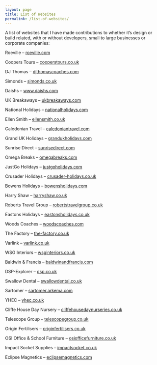 ```yaml
---
layout: page
title: List of Websites
permalink: /list-of-websites/
---
```


A list of websites that I have made contributions to whether it’s design or build related, with or without developers, small to large businesses or corporate companies:

Roeville – <a title="Roeville" href="https://www.roeville.com">roeville.com</a>

Coopers Tours – <a title="Coopers Tours" href="https://www.cooperstours.co.uk">cooperstours.co.uk</a>

DJ Thomas – <a title="DJ Thomas" href="https://www.djthomascoaches.com">djthomascoaches.com</a>

Simonds – <a title="Simonds" href="https://www.simonds.co.uk">simonds.co.uk</a>

Daishs – <a title="Daishs" href="https://www.daishs.com/">www.daishs.com</a>

UK Breakaways – <a title="UK Breakaways" href="https://www.ukbreakaways.com">ukbreakaways.com</a>

National Holidays – <a title="National Holidays" href="https://www.nationalholidays.com">nationalholidays.com</a>

Ellen Smith – <a title="Ellen Smith" href="https://www.ellensmith.co.uk">ellensmith.co.uk</a>

Caledonian Travel – <a title="Caledonian Travel" href="https://www.caledoniantravel.com">caledoniantravel.com</a>

Grand UK Holidays – <a title="Grand UK Holidays" href="https://www.grandukholidays.com">grandukholidays.com</a>

Sunrise Direct – <a title="Sunrise Direct" href="https://www.sunrisedirect.com">sunrisedirect.com</a>

Omega Breaks – <a title="Omega Breaks" href="https://omegabreaks.com">omegabreaks.com</a>

JustGo Holidays – <a title="JustGo Holidays" href="https://www.justgoholidays.com">justgoholidays.com</a>

Crusader Holidays – <a title="Crusader Holidays" href="https://www.crusader-holidays.co.uk">crusader-holidays.co.uk</a>

Bowens Holidays – <a title="Bowens Holidays" href="https://www.bowensholidays.com">bowensholidays.com</a>

Harry Shaw – <a title="Harry Shaw" href="https://www.harryshaw.co.uk">harryshaw.co.uk</a>

Roberts Travel Group – <a title="Roberts Travel Group" href="https://www.robertstravelgroup.co.uk">robertstravelgroup.co.uk</a>

Eastons Holidays – <a title="Eastons Holidays" href="https://www.eastonsholidays.co.uk">eastonsholidays.co.uk</a>

Woods Coaches – <a title="Woods Coaches" href="https://www.woodscoaches.com">woodscoaches.com</a>

The Factory – <a title="The Factory" href="https://the-factory.co.uk">the-factory.co.uk</a>

Varlink – <a title="Varlink" href="https://www.varlink.co.uk">varlink.co.uk</a>

WSG Interiors – <a title="WSG Interiors" href="https://www.wsginteriors.co.uk">wsginteriors.co.uk</a>

Baldwin &amp; Francis – <a title="Baldwin & Francis" href="https://www.baldwinandfrancis.com">baldwinandfrancis.com</a>

DSP-Explorer – <a title="DSP" href="https://www.dsp.co.uk/">dsp.co.uk</a>

Swallow Dental – <a title="Swallow Dental" href="https://www.swallowdental.co.uk">swallowdental.co.uk</a>

Sartomer – <a title="Sartomer Arkema" href="https://sartomer.arkema.com/">sartomer.arkema.com</a>

YHEC – <a title="YHEC" href="https://www.yhec.co.uk">yhec.co.uk</a>

Cliffe House Day Nursery – <a title="Cliffe House Day Nursery" href="https://www.cliffehousedaynurseries.co.uk">cliffehousedaynurseries.co.uk</a>

Telescope Group – <a title="Telescope Group" href="https://telescopegroup.co.uk/">telescopegroup.co.uk</a>

Origin Fertilisers – <a title="Origin Fertilisers" href="https://www.originfertilisers.co.uk">originfertilisers.co.uk</a>

OSI Office &amp; School Furniture – <a title="OSI Office & School Furniture" href="https://www.osiofficefurniture.co.uk">osiofficefurniture.co.uk</a>

Impact Socket Supplies – <a title="Impact Socket Supplies" href="https://www.impactsocket.co.uk">impactsocket.co.uk</a>

Eclipse Magnetics – <a title="Eclipse Magnetics" href="https://www.eclipsemagnetics.com">eclipsemagnetics.com</a>
